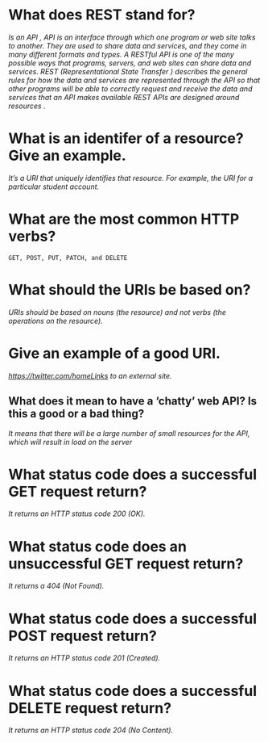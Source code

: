 # What does REST stand for? 

*Is an API , API is an interface through which one program or web site talks to another. They are used to share data and services, and they come in many different formats and types. A RESTful API is one of the many possible ways that programs, servers, and web sites can share data and services. REST (Representational State Transfer ) describes the general rules for how the data and services are represented through the API so that other programs will be able to correctly request and receive the data and services that an API makes available
REST APIs are designed around resources .*

# What is an identifer of a resource? Give an example.

*It’s a URI that uniquely identifies that resource. For example, the URI for a particular student account.*

# What are the most common HTTP verbs?

``GET, POST, PUT, PATCH, and DELETE``

# What should the URIs be based on?

*URIs should be based on nouns (the resource) and not verbs (the operations on the resource).*

# Give an example of a good URI.

*https://twitter.com/homeLinks to an external site.*

## What does it mean to have a ‘chatty’ web API? Is this a good or a bad thing?

*It means that there will be a large number of small resources for the API, which will result in load on the server*

# What status code does a successful GET request return?

*It returns an HTTP status code 200 (OK).*

# What status code does an unsuccessful GET request return?

*It returns a 404 (Not Found).*


# What status code does a successful POST request return?

*It returns an HTTP status code 201 (Created).*

# What status code does a successful DELETE request return?

*It returns an HTTP status code 204 (No Content).*